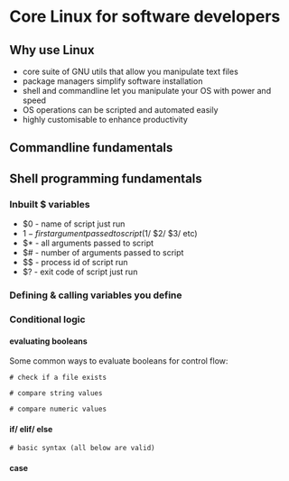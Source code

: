# Core Linux for software developers

## Why use Linux

- core suite of GNU utils that allow you manipulate text files
- package managers simplify software installation
- shell and commandline let you manipulate your OS with power and speed
- OS operations can be scripted and automated easily
- highly customisable to enhance productivity


## Commandline fundamentals

<add later>


## Shell programming fundamentals

### Inbuilt $ variables

- $0 - name of script just run 
- $1 - first argument passed to script ($1/ $2/ $3/ etc)
- $* - all arguments passed to script
- $# - number of arguments passed to script
- $$ - process id of script run
- $? - exit code of script just run


### Defining & calling variables you define

### Conditional logic

#### evaluating booleans

Some common ways to evaluate booleans for control flow:

```
# check if a file exists

# compare string values

# compare numeric values

```

#### if/ elif/ else

```
# basic syntax (all below are valid)

```


#### case
